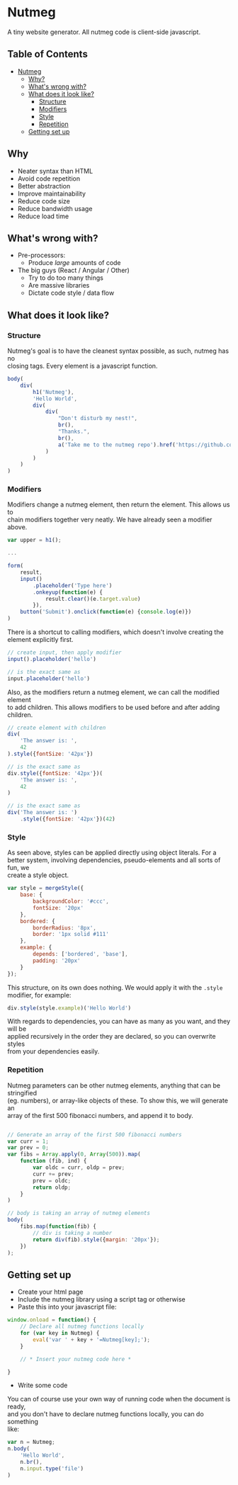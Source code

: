 # Nutmeg

A tiny website generator.
All nutmeg code is client-side javascript.

## Table of Contents

* [Nutmeg](#nutmeg)
  * [Why?](#why)
  * [What's wrong with?](#whats-wrong-with)
  * [What does it look like?](#what-does-it-look-like)
    * [Structure](#structure)
    * [Modifiers](#modifiers)
    * [Style](#style)
    * [Repetition](#repetition)
  * [Getting set up](#getting-set-up)


## Why

* Neater syntax than HTML
* Avoid code repetition
* Better abstraction
* Improve maintainability
* Reduce code size
* Reduce bandwidth usage
* Reduce load time

## What's wrong with?

* Pre-processors:
    * Produce *large* amounts of code
* The big guys (React / Angular / Other)
    * Try to do too many things
    * Are massive libraries
    * Dictate code style / data flow

## What does it look like?

### Structure

Nutmeg's goal is to have the cleanest syntax possible, as such, nutmeg has no  
closing tags. Every element is a javascript function.

```js
body(
    div(
        h1('Nutmeg'),
        'Hello World',
        div(
            div(
                "Don't disturb my nest!",
                br(),
                "Thanks.",
                br(),
                a('Take me to the nutmeg repo').href('https://github.com/414owen/Nutmeg')
            )
        )
    )
)
```

### Modifiers

Modifiers change a nutmeg element, then return the element. This allows us to  
chain modifiers together very neatly. We have already seen a modifier above.

```js
var upper = h1();

...

form(
    result,
    input()
        .placeholder('Type here')
        .onkeyup(function(e) {
            result.clear()(e.target.value)
        }),
    button('Submit').onclick(function(e) {console.log(e)})
)
```

There is a shortcut to calling modifiers, which doesn't involve creating the  
element explicitly first.

```js
// create input, then apply modifier
input().placeholder('hello')

// is the exact same as
input.placeholder('hello')
```

Also, as the modifiers return a nutmeg element, we can call the modified element  
to add children. This allows modifiers to be used before and after adding  
children.

```js
// create element with children
div(
    'The answer is: ',
    42
).style({fontSize: '42px'})

// is the exact same as
div.style({fontSize: '42px'})(
    'The answer is: ',
    42
)

// is the exact same as
div('The answer is: ')
    .style({fontSize: '42px'})(42)
```

### Style

As seen above, styles can be applied directly using object literals. For a  
better system, involving dependencies, pseudo-elements and all sorts of fun, we  
create a style object.

```js
var style = mergeStyle({
    base: {
        backgroundColor: '#ccc',
        fontSize: '20px'
    },
    bordered: {
        borderRadius: '8px',
        border: '1px solid #111'
    },
    example: {
        depends: ['bordered', 'base'],
        padding: '20px'
    }
});
```

This structure, on its own does nothing. We would apply it with the `.style`  
modifier, for example:

```js
div.style(style.example)('Hello World')
```

With regards to dependencies, you can have as many as you want, and they will be  
applied recursively in the order they are declared, so you can overwrite styles  
from your dependencies easily.

### Repetition

Nutmeg parameters can be other nutmeg elements, anything that can be stringified  
(eg. numbers), or array-like objects of these. To show this, we will generate an  
array of the first 500 fibonacci numbers, and append it to body.

```js

// Generate an array of the first 500 fibonacci numbers
var curr = 1;
var prev = 0;
var fibs = Array.apply(0, Array(500)).map(
    function (fib, ind) {
        var oldc = curr, oldp = prev;
        curr += prev;
        prev = oldc;
        return oldp;
    }
)

// body is taking an array of nutmeg elements
body(
    fibs.map(function(fib) {
        // div is taking a number
        return div(fib).style({margin: '20px'});
    })
);
```

## Getting set up


* Create your html page
* Include the nutmeg library using a script tag or otherwise
* Paste this into your javascript file:

```js
window.onload = function() {
    // Declare all nutmeg functions locally
    for (var key in Nutmeg) {
        eval('var ' + key + '=Nutmeg[key];');
    }

    // * Insert your nutmeg code here *

}
```

* Write some code
 
You can of course use your own way of running code when the document is ready,  
and you don't have to declare nutmeg functions locally, you can do something  
like: 

```js
var n = Nutmeg;
n.body(
    'Hello World',
    n.br(),
    n.input.type('file')
)
```
